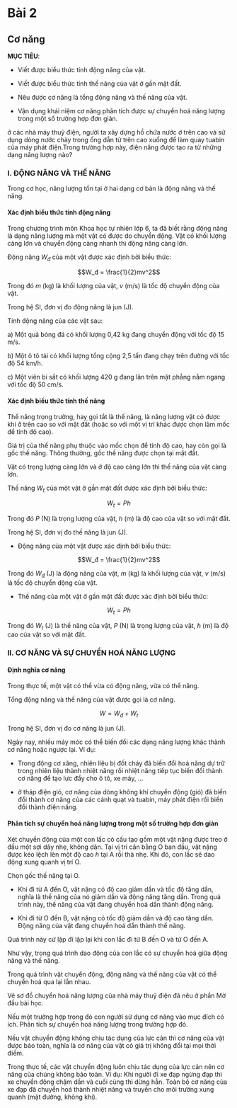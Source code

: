 # Bài 2
## Cơ năng

**MỤC TIÊU**:

*   Viết được biểu thức tính động năng của vật.

*   Viết được biểu thức tính thế năng của vật ở gần mặt đất.

*   Nêu được cơ năng là tổng động năng và thế năng của vật.

*   Vận dụng khái niệm cơ năng phân tích được sự chuyển hoá năng lượng trong một số trường hợp đơn giản.

ở các nhà máy thuỷ điện, người ta xây dựng hồ chứa nước ở trên cao và sử dụng dòng nước chảy trong ống dẫn từ trên cao xuống để làm quay tuabin của máy phát điện.Trong trường hợp này, điện năng được tạo ra từ những dạng năng lượng nào?

### I. ĐỘNG NĂNG VÀ THẾ NĂNG

Trong cơ học, năng lượng tồn tại ở hai dạng cơ bản là động năng và thế năng.

#### Xác định biểu thức tính động năng

Trong chương trình môn Khoa học tự nhiên lớp 6, ta đã biết rằng động năng là dạng năng lượng mà một vật có được do chuyển động. Vật có khối lượng càng lớn và chuyển động càng nhanh thì động năng càng lớn.

Động năng $W_đ$ của một vật được xác định bởi biểu thức:

$$W_đ = \frac{1}{2}mv^2$$

Trong đó $m$ (kg) là khối lượng của vật, $v$ (m/s) là tốc độ chuyển động của vật.

Trong hệ SI, đơn vị đo động năng là jun (J).

Tính động năng của các vật sau:

  a) Một quả bóng đá có khối lượng 0,42 kg đang chuyển động với tốc độ 15 m/s.

  b) Một ô tô tải có khối lượng tổng cộng 2,5 tấn đang chạy trên đường với tốc độ 54 km/h.

  c) Một viên bi sắt có khối lượng 420 g đang lăn trên mặt phẳng nằm ngang với tốc độ 50 cm/s.

#### Xác định biểu thức tính thế năng

Thế năng trọng trường, hay gọi tắt là thế năng, là năng lượng vật có được khi ở trên cao so với mặt đất (hoặc so với một vị trí khác được chọn làm mốc để tính độ cao).

Giá trị của thế năng phụ thuộc vào mốc chọn để tính độ cao, hay còn gọi là gốc thế năng. Thông thường, gốc thế năng được chọn tại mặt đất.

Vật có trọng lượng càng lớn và ở độ cao càng lớn thì thế năng của vật càng lớn.

Thế năng $W_t$ của một vật ở gần mặt đất được xác định bởi biểu thức:

$$W_t = Ph$$

Trong đó $P$ (N) là trọng lượng của vật, $h$ (m) là độ cao của vật so với mặt đất.

Trong hệ SI, đơn vị đo thế năng là jun (J).

*   Động năng của một vật được xác định bởi biểu thức:

$$W_đ = \frac{1}{2}mv^2$$

Trong đó $W_đ$ (J) là động năng của vật, $m$ (kg) là khối lượng của vật, $v$ (m/s) là tốc độ chuyển động của vật.

*   Thế năng của một vật ở gần mặt đất được xác định bởi biểu thức:

$$W_t = Ph$$

Trong đó $W_t$ (J) là thế năng của vật, $P$ (N) là trọng lượng của vật, $h$ (m) là độ cao của vật so với mặt đất.

### II. CƠ NĂNG VÀ SỰ CHUYỂN HOÁ NĂNG LƯỢNG

#### Định nghĩa cơ năng

Trong thực tế, một vật có thể vừa có động năng, vừa có thế năng.

Tổng động năng và thế năng của vật được gọi là cơ năng.

$$W = W_đ + W_t$$

Trong hệ SI, đơn vị đo cơ năng là jun (J).

Ngày nay, nhiều máy móc có thể biến đổi các dạng năng lượng khác thành cơ năng hoặc ngược lại. Ví dụ:

*   Trong động cơ xăng, nhiên liệu bị đốt cháy đã biến đổi hoá năng dự trữ trong nhiên liệu thành nhiệt năng rồi nhiệt năng tiếp tục biến đổi thành cơ năng để tạo lực đẩy cho ô tô, xe máy, ...

*   ở tháp điện gió, cơ năng của dòng không khí chuyển động (gió) đã biến đổi thành cơ năng của các cánh quạt và tuabin, máy phát điện rồi biến đổi thành điện năng.

#### Phân tích sự chuyển hoá năng lượng trong một số trường hợp đơn giản

Xét chuyển động của một con lắc có cấu tạo gồm một vật nặng được treo ở đầu một sợi dây nhẹ, không dãn. Tại vị trí cân bằng O ban đầu, vật nặng được kéo lệch lên một độ cao $h$ tại A rồi thả nhẹ. Khi đó, con lắc sẽ dao động xung quanh vị trí O.

Chọn gốc thế năng tại O.

*   Khi đi từ A đến O, vật nặng có độ cao giảm dần và tốc độ tăng dần, nghĩa là thế năng của nó giảm dần và động năng tăng dần. Trong quá trình này, thế năng của vật đang chuyển hoá dần thành động năng.

*   Khi đi từ O đến B, vật nặng có tốc độ giảm dần và độ cao tăng dần. Động năng của vật đang chuyển hoá dần thành thế năng.

Quá trình này cứ lặp đi lặp lại khi con lắc đi từ B đến O và từ O đến A.

Như vậy, trong quá trình dao động của con lắc có sự chuyển hoá giữa động năng và thế năng.

Trong quá trình vật chuyển động, động năng và thế năng của vật có thể chuyển hoá qua lại lẫn nhau.

Vẽ sơ đồ chuyển hoá năng lượng của nhà máy thuỷ điện đã nêu ở phần Mở đầu bài học.

Nếu một trường hợp trong đó con người sử dụng cơ năng vào mục đích có ích. Phân tích sự chuyển hoá năng lượng trong trường hợp đó.

Nếu vật chuyển động không chịu tác dụng của lực cản thì cơ năng của vật được bảo toàn, nghĩa là cơ năng của vật có giá trị không đổi tại mọi thời điểm.

Trong thực tế, các vật chuyển động luôn chịu tác dụng của lực cản nên cơ năng của chúng không bảo toàn. Ví dụ: Khi người đi xe đạp ngừng đạp thì xe chuyển động chậm dần và cuối cùng thì dừng hẳn. Toàn bộ cơ năng của xe đạp đã chuyển hoá thành nhiệt năng và truyền cho môi trường xung quanh (mặt đường, không khí).
